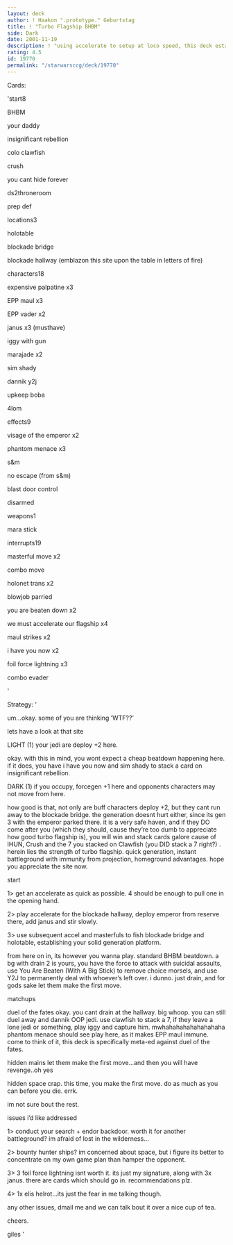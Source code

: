 ```yaml
---
layout: deck
author: ! Haakon ".prototype." Geburtstag
title: ! "Turbo Flagship BHBM"
side: Dark
date: 2001-11-19
description: ! "using accelerate to setup at loco speed, this deck establishes home ground advantage."
rating: 4.5
id: 19770
permalink: "/starwarsccg/deck/19770"
---
```

Cards: 

'start8

BHBM

your daddy

insignificant rebellion

colo clawfish

crush

you cant hide forever

ds2throneroom

prep def


locations3

holotable

blockade bridge

blockade hallway (emblazon this site upon the table in letters of fire)


characters18

expensive palpatine x3

EPP maul x3

EPP vader x2

janus x3 (musthave)

iggy with gun

marajade x2

sim shady

dannik y2j

upkeep boba

4lom


effects9

visage of the emperor x2

phantom menace x3

s&m

no escape (from s&m)

blast door control

disarmed


weapons1

mara stick


interrupts19

masterful move x2

combo move

holonet trans x2

blowjob parried

you are beaten down x2

we must accelerate our flagship x4

maul strikes x2

i have you now x2

foil force lightning x3

combo evader


'

Strategy: '

um...okay. some of you are thinking ’WTF??’

lets have a look at that site


LIGHT (1) your jedi are deploy +2 here.


okay. with this in mind, you wont expect a cheap beatdown happening here. if it does, you have i have you now and sim shady to stack a card on insignificant rebellion.


DARK (1) if you occupy, forcegen +1 here and opponents characters may not move from here.


how good is that, not only are buff characters deploy +2, but they cant run away to the blockade bridge. the generation doesnt hurt either, since its gen 3 with the emperor parked there. it is a very safe haven, and if they DO come after you (which they should, cause they’re too dumb to appreciate how good turbo flagship is), you will win and stack cards galore cause of IHUN, Crush and the 7 you stacked on Clawfish (you DID stack a 7 right?) . herein lies the strength of turbo flagship. quick generation, instant battleground with immunity from projection, homeground advantages. hope you appreciate the site now.


start

1> get an accelerate as quick as possible. 4 should be enough to pull one in the opening hand.

2> play accelerate for the blockade hallway, deploy emperor from reserve there, add janus and stir slowly.

3> use subsequent accel and masterfuls to fish blockade bridge and holotable, establishing your solid generation platform.


from here on in, its however you wanna play. standard BHBM beatdown. a bg with drain 2 is yours, you have the force to attack with suicidal assaults, use You Are Beaten (With A Big Stick) to remove choice morsels, and use Y2J to permanently deal with whoever’s left over. i dunno. just drain, and for gods sake let them make the first move. 


matchups 

duel of the fates okay. you cant drain at the hallway. big whoop. you can still duel away and dannik OOP jedi. use clawfish to stack a 7, if they leave a lone jedi or something, play iggy and capture him. mwhahahahahahahahaha phantom menace should see play here, as it makes EPP maul immune. come to think of it, this deck is specifically meta-ed against duel of the fates.


hidden mains let them make the first move...and then you will have revenge..oh yes 


hidden space crap. this time, you make the first move. do as much as you can before you die. errk.


im not sure bout the rest.


issues i’d like addressed

1> conduct your search + endor backdoor. worth it for another battleground? im afraid of lost in the wilderness...

2> bounty hunter ships? im concerned about space, but i figure its better to concentrate on my own game plan than hamper the opponent.

3> 3 foil force lightning isnt worth it. its just my signature, along with 3x janus. there are cards which should go in. recommendations plz.

4> 1x elis helrot...its just the fear in me talking though.


any other issues, dmail me and we can talk bout it over a nice cup of tea.


cheers.

giles '
